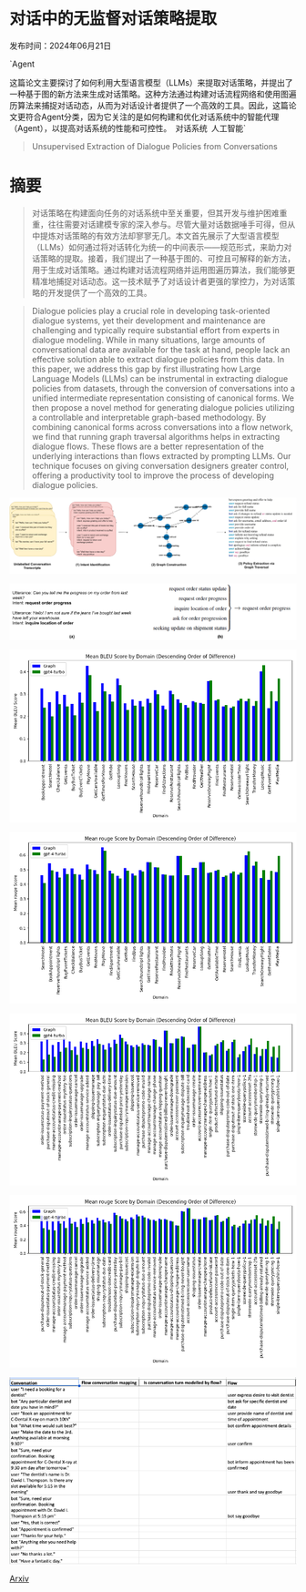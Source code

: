 # 对话中的无监督对话策略提取

发布时间：2024年06月21日

`Agent

这篇论文主要探讨了如何利用大型语言模型（LLMs）来提取对话策略，并提出了一种基于图的新方法来生成对话策略。这种方法通过构建对话流程网络和使用图遍历算法来捕捉对话动态，从而为对话设计者提供了一个高效的工具。因此，这篇论文更符合Agent分类，因为它关注的是如何构建和优化对话系统中的智能代理（Agent），以提高对话系统的性能和可控性。` `对话系统` `人工智能`

> Unsupervised Extraction of Dialogue Policies from Conversations

# 摘要

> 对话策略在构建面向任务的对话系统中至关重要，但其开发与维护困难重重，往往需要对话建模专家的深入参与。尽管大量对话数据唾手可得，但从中提炼对话策略的有效方法却寥寥无几。本文首先展示了大型语言模型（LLMs）如何通过将对话转化为统一的中间表示——规范形式，来助力对话策略的提取。接着，我们提出了一种基于图的、可控且可解释的新方法，用于生成对话策略。通过构建对话流程网络并运用图遍历算法，我们能够更精准地捕捉对话动态。这一技术赋予了对话设计者更强的掌控力，为对话策略的开发提供了一个高效的工具。

> Dialogue policies play a crucial role in developing task-oriented dialogue systems, yet their development and maintenance are challenging and typically require substantial effort from experts in dialogue modeling. While in many situations, large amounts of conversational data are available for the task at hand, people lack an effective solution able to extract dialogue policies from this data. In this paper, we address this gap by first illustrating how Large Language Models (LLMs) can be instrumental in extracting dialogue policies from datasets, through the conversion of conversations into a unified intermediate representation consisting of canonical forms. We then propose a novel method for generating dialogue policies utilizing a controllable and interpretable graph-based methodology. By combining canonical forms across conversations into a flow network, we find that running graph traversal algorithms helps in extracting dialogue flows. These flows are a better representation of the underlying interactions than flows extracted by prompting LLMs. Our technique focuses on giving conversation designers greater control, offering a productivity tool to improve the process of developing dialogue policies.

![对话中的无监督对话策略提取](../../../paper_images/2406.15214/x1.png)

![对话中的无监督对话策略提取](../../../paper_images/2406.15214/intent-detection.png)

![对话中的无监督对话策略提取](../../../paper_images/2406.15214/mean_bleu_by_domain_graph_gpt4_no_digression_sgd_final_mean_0.9.png)

![对话中的无监督对话策略提取](../../../paper_images/2406.15214/mean_rouge_rL_gpt4_no_digression_sgd_final_mean_0.9.png)

![对话中的无监督对话策略提取](../../../paper_images/2406.15214/mean_bleu_by_domain_graph_gpt4_no_digression_abcd_final_11_0.7.png)

![对话中的无监督对话策略提取](../../../paper_images/2406.15214/mean_rouge_rL_gpt4_no_digression_abcd_final_11_0.7.png)

![对话中的无监督对话策略提取](../../../paper_images/2406.15214/annotation_ui.png)

[Arxiv](https://arxiv.org/abs/2406.15214)